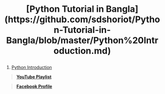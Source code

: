 <h1><p align="center">[Python Tutorial in Bangla](https://github.com/sdshoriot/Python-Tutorial-in-Bangla/blob/master/Python%20Introduction.md)</p></h1>

1. [Python Introduction](https://github.com/sdshoriot/Python-Tutorial-in-Bangla/blob/master/Python%20Introduction.md)


> **[YouTube Playlist](https://www.youtube.com/watch?v=nwt_EClUXQU&list=PLOj-JOAmGAabfBwBz7kN2cLL9YaiRYb4y)**

> **[Facebook Profile](https://www.facebook.com/shoriot)**
